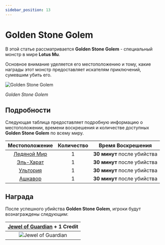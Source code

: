 ```yaml
---
sidebar_position: 13
---
```


# Golden Stone Golem

В этой статье рассматривается **Golden Stone Golem** - специальный монстр в мире **Lotus Mu**.

Основное внимание уделяется его местоположению и тому, какие награды этот монстр предоставляет искателям приключений, сумевшим убить его.

![Golden Stone Golem](/img/monsters/special/golden/stone-golem.jpg)

_Golden Stone Golem_

## Подробности

Следующая таблица предоставляет подробную информацию о местоположении, времени воскрешения и количестве доступных **Golden Stone Golem** по всему миру.

|        Местоположение         | Количество |      Время Воскрешения      |
| :---------------------------: | :--------: | :-------------------------: |
| [Ледяной Мир](/maps/icewrack) |     1      | **30 минут** после убийства |
| [Эль-Харат](/maps/el-harath)  |     1      | **30 минут** после убийства |
|   [Ультория](/maps/ultoria)   |     1      | **30 минут** после убийства |
|   [Ашкавор](/maps/ashkavor)   |     1      | **30 минут** после убийства |

## Награда

После успешного убийства **Golden Stone Golem**, игроки будут вознаграждены следующим:

| [Jewel of Guardian](/items/jewels/regular-jewels/jewel-of-guardian) + **1 Credit** |
| :--------------------------------------------------------------------------------: |
|                ![Jewel of Guardian](/img/items/jewels/guardian.png)                |
